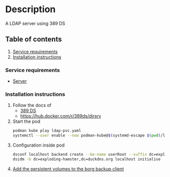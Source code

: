 # Description

A LDAP server using 389 DS

## Table of contents

1. [Service requirements](#service-requirements)
2. [Installation instructions](#installation-instructions)

### Service requirements

- [Server](../../../base/operating-system)

### Installation instructions

1. Follow the docs of
    - [389 DS](https://directory.fedoraproject.org/)
    - https://hub.docker.com/r/389ds/dirsrv
2. Start the pod
   ```bash
   podman kube play ldap-pvc.yaml
   systemctl --user enable --now podman-kube@$(systemd-escape $(pwd)/ldap-pod.yaml).service
   ```
3. Configuration inside pod
   ```bash
   dsconf localhost backend create --be-name userRoot --suffix dc=exploding-hamster,dc=duckdns.org
   dsidm -b dc=exploding-hamster,dc=duckdns.org localhost initialise
   ```
4. [Add the persistent volumes to the borg backup client](../../../container/services/borg-backup/client/README.md)
